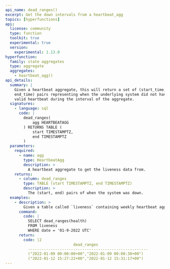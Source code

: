 ```yaml
---
api_name: dead_ranges()
excerpt: Get the down intervals from a heartbeat_agg
topics: [hyperfunctions]
api:
  license: community
  type: function
  toolkit: true
  experimental: true
  version:
    experimental: 1.13.0
hyperfunction:
  family: state aggregates
  type: aggregate
  aggregates:
    - heartbeat_agg()
api_details:
  summary: |
    Given a heartbeat aggregate, this will return a set of (start_time,
    end_time) pairs representing when the underlying system did not have a
    valid heartbeat during the interval of the aggregate.
  signatures:
    - language: sql
      code: |
        dead_ranges(
            agg HEARTBEATAGG
        ) RETURNS TABLE (
	        start TIMESTAMPTZ,
	        end TIMESTAMPTZ
        )
  parameters:
    required:
      - name: agg
        type: HeartbeatAgg
        description: >
          A heartbeat aggregate to get the liveness data from.
    returns:
      - column: dead_ranges
        type: TABLE (start TIMESTAMPTZ, end TIMESTAMPTZ)
        description: >
          The (start, end) pairs of when the system was down.
  examples:
    - description: >
        Given a table called `liveness` containing weekly heartbeat aggregates in column `health` with timestamp column `date`, we can use the following to get the intervals where the system was down during the week of Jan 9, 2022.
      command:
        code: |
          SELECT dead_ranges(health)
          FROM liveness
          WHERE date = '01-9-2022 UTC'
      return:
        code: |2
                              dead_ranges                     
          -----------------------------------------------------
          ("2022-01-09 00:00:00+00","2022-01-09 00:00:30+00")
          ("2022-01-12 15:27:22+00","2022-01-12 15:31:17+00")
---
```

